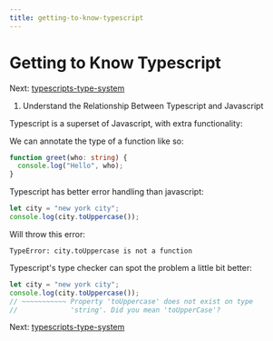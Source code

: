```yaml
---
title: getting-to-know-typescript
---
```


# Getting to Know Typescript

Next:
[typescripts-type-system](typescripts-type-system.md)

1.  Understand the Relationship Between Typescript and Javascript

Typescript is a superset of Javascript, with extra functionality:

We can annotate the type of a function like so:

```ts
function greet(who: string) {
  console.log("Hello", who);
}
```

Typescript has better error handling than javascript:

```js
let city = "new york city";
console.log(city.toUppercase());
```

Will throw this error:

    TypeError: city.toUppercase is not a function

Typescript's type checker can spot the problem a little bit better:

```ts
let city = "new york city";
console.log(city.toUppercase());
// ~~~~~~~~~~~ Property 'toUppercase' does not exist on type
//             'string'. Did you mean 'toUpperCase'?
```

Next:
[typescripts-type-system](typescripts-type-system.md)
